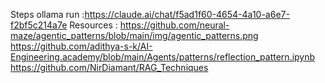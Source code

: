 Steps ollama run :https://claude.ai/chat/f5ad1f60-4654-4a10-a6e7-f2bf5c214a7e
Resources :
https://github.com/neural-maze/agentic_patterns/blob/main/img/agentic_patterns.png
https://github.com/adithya-s-k/AI-Engineering.academy/blob/main/Agents/patterns/reflection_pattern.ipynb
https://github.com/NirDiamant/RAG_Techniques